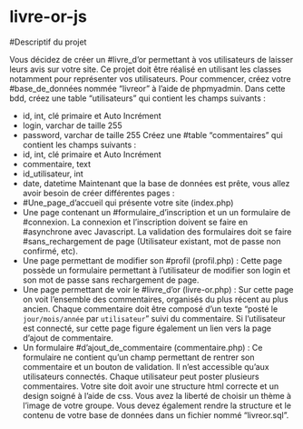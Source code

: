 # livre-or-js
#Descriptif du projet

Vous décidez de créer un #livre_d’or permettant à vos utilisateurs de laisser leurs avis sur
votre site. Ce projet doit être réalisé en utilisant les classes notamment pour
représenter vos utilisateurs.
Pour commencer, créez votre #base_de_données nommée “livreor” à l’aide de
phpmyadmin. Dans cette bdd, créez une table “utilisateurs” qui contient les champs
suivants :
- id, int, clé primaire et Auto Incrément
- login, varchar de taille 255
- password, varchar de taille 255
Créez une #table “commentaires” qui contient les champs suivants :
- id, int, clé primaire et Auto Incrément
- commentaire, text
- id_utilisateur, int
- date, datetime
Maintenant que la base de données est prête, vous allez avoir besoin de créer
différentes pages :
- #Une_page_d’accueil qui présente votre site (index.php)
- Une page contenant un #formulaire_d’inscription et un un formulaire de
#connexion. La connexion et l’inscription doivent se faire en #asynchrone avec
Javascript. La validation des formulaires doit se faire #sans_rechargement de
page (Utilisateur existant, mot de passe non confirmé, etc).
- Une page permettant de modifier son #profil (profil.php) :
Cette page possède un formulaire permettant à l’utilisateur de modifier son login
et son mot de passe sans rechargement de page.
- Une page permettant de voir le #livre_d’or (livre-or.php) :
Sur cette page on voit l’ensemble des commentaires, organisés du plus récent
au plus ancien. Chaque commentaire doit être composé d’un texte “posté le
`jour/mois/année` par `utilisateur`” suivi du commentaire. Si l’utilisateur est
connecté, sur cette page figure également un lien vers la page d’ajout de
commentaire.
- Un formulaire #d’ajout_de_commentaire (commentaire.php) :
Ce formulaire ne contient qu’un champ permettant de rentrer son commentaire et
un bouton de validation. Il n’est accessible qu’aux utilisateurs connectés. Chaque
utilisateur peut poster plusieurs commentaires.
Votre site doit avoir une structure html correcte et un design soigné à l’aide de css.
Vous avez la liberté de choisir un thème à l’image de votre groupe.
Vous devez également rendre la structure et le contenu de votre base de données dans
un fichier nommé “livreor.sql”.